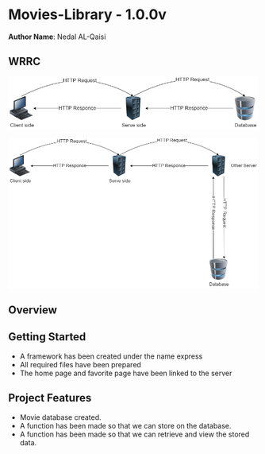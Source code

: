 # Movies-Library - 1.0.0v

**Author Name**: Nedal AL-Qaisi

## WRRC
![](./WRRC.jpg)

![](./WRRC2.png)

## Overview

## Getting Started
- A framework has been created under the name express
- All required files have been prepared
- The home page and favorite page have been linked to the server
## Project Features
- Movie database created.
- A function has been made so that we can store on the database.
- A function has been made so that we can retrieve and view the stored data.